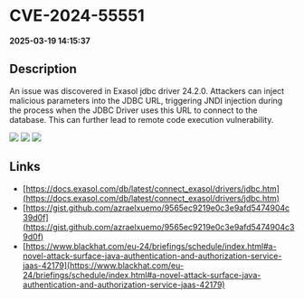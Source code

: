 # CVE-2024-55551

**2025-03-19 14:15:37**

## Description
An issue was discovered in Exasol jdbc driver 24.2.0. Attackers can inject malicious parameters into the JDBC URL, triggering JNDI injection during the process when the JDBC Driver uses this URL to connect to the database. This can further lead to remote code execution vulnerability.

![](https://img.shields.io/static/v1?label=Score&message=7.5&color=red)
![](https://img.shields.io/static/v1?label=Severity&message=HIGH&color=red)
![](https://img.shields.io/static/v1?label=CWE&message=RCE&color=green)

## Links
- [https://docs.exasol.com/db/latest/connect_exasol/drivers/jdbc.htm](https://docs.exasol.com/db/latest/connect_exasol/drivers/jdbc.htm)
- [https://gist.github.com/azraelxuemo/9565ec9219e0c3e9afd5474904c39d0f](https://gist.github.com/azraelxuemo/9565ec9219e0c3e9afd5474904c39d0f)
- [https://www.blackhat.com/eu-24/briefings/schedule/index.html#a-novel-attack-surface-java-authentication-and-authorization-service-jaas-42179](https://www.blackhat.com/eu-24/briefings/schedule/index.html#a-novel-attack-surface-java-authentication-and-authorization-service-jaas-42179)
